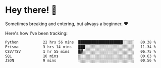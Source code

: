 # Hey there! 👋
Sometimes breaking and entering, but always a beginner. ❤️

Here's how I've been tracking:
<!--START_SECTION:waka-->

```txt
Python           22 hrs 56 mins  ████████████████████░░░░░   80.38 %
Prisma           3 hrs 14 mins   ███░░░░░░░░░░░░░░░░░░░░░░   11.34 %
CSV/TSV          1 hr 55 mins    █▓░░░░░░░░░░░░░░░░░░░░░░░   06.75 %
SQL              10 mins         ░░░░░░░░░░░░░░░░░░░░░░░░░   00.63 %
JSON             9 mins          ░░░░░░░░░░░░░░░░░░░░░░░░░   00.56 %
```

<!--END_SECTION:waka-->
